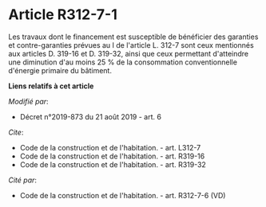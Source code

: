 # Article R312-7-1

Les travaux dont le financement est susceptible de bénéficier des garanties et contre-garanties prévues au I de l'article L.
312-7 sont ceux mentionnés aux articles D. 319-16 et D. 319-32, ainsi que ceux permettant d'atteindre une diminution d'au
moins 25 % de la consommation conventionnelle d'énergie primaire du bâtiment.

**Liens relatifs à cet article**

_Modifié par_:

  - Décret n°2019-873 du 21 août 2019 - art. 6

_Cite_:

  - Code de la construction et de l'habitation. - art. L312-7
  - Code de la construction et de l'habitation. - art. R319-16
  - Code de la construction et de l'habitation. - art. R319-32

_Cité par_:

  - Code de la construction et de l'habitation. - art. R312-7-6 (VD)
